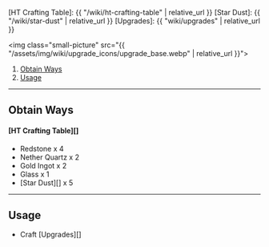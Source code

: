 [HT Crafting Table]: {{ "/wiki/ht-crafting-table" | relative_url }}
[Star Dust]: {{ "/wiki/star-dust" | relative_url }}
[Upgrades]: {{ "wiki/upgrades" | relative_url }}

<img class="small-picture" src="{{ "/assets/img/wiki/upgrade_icons/upgrade_base.webp" | relative_url }}">

<div class="article-content">
<ol>
    <li><a href="#obtain-ways">Obtain Ways</a></li>
    <li><a href="#usage">Usage</a></li>
</ol>
</div>

---

## Obtain Ways

#### [HT Crafting Table][]

- Redstone x 4  
- Nether Quartz x 2  
- Gold Ingot x 2  
- Glass x 1  
- [Star Dust][] x 5

---

## Usage

- Craft [Upgrades][]
